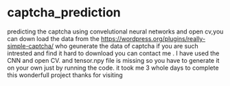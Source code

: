 # captcha_prediction
predicting the captcha using convelutional neural networks and open cv,you can down load the data from the https://wordpress.org/plugins/really-simple-captcha/ who geunerate the data of captcha if you are such intrested and find it hard to download you can contact me .
I have used the CNN and open CV.
and tensor.npy file is missing so you have to generate it on your own just by running the code.
it took me 3 whole days to complete this wonderfull project thanks for visiting
